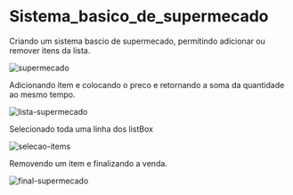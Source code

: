 # Sistema_basico_de_supermecado

Criando um sistema bascio de supermecado, permitindo adicionar ou remover itens da lista.

![supermecado](https://user-images.githubusercontent.com/61740345/193951499-c00a916e-ef01-4672-8945-764e94c03418.png)

Adicionando item e colocando o preco e retornando a soma da quantidade ao mesmo tempo.

![lista-supermecado](https://user-images.githubusercontent.com/61740345/193951632-81c40758-b78e-4c30-9e26-9a45a6076f27.png)

Selecionado toda uma linha dos listBox

![selecao-items](https://user-images.githubusercontent.com/61740345/193951663-91525db9-e08c-46a6-9a35-75f654f14289.png)

Removendo um item e finalizando a venda.

![final-supermecado](https://user-images.githubusercontent.com/61740345/193951701-af957245-0e2d-431b-b018-3f9ba8062b2a.png)
